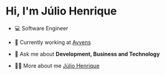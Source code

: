 <h1>Hi, I'm Júlio Henrique</h1>

- 💻 Software Engineer

- 🔭 Currently working at [Ayvens](https://www.aldautomotive.com.br/)

- 💬 Ask me about **Development, Business and Technology**

- 👨‍💻 More about me [Júlio Henrique](https://jhtecnologia.com/)

<br>
<br>

